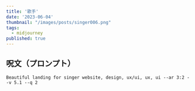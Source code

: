 ```yaml
---
title: '歌手'
date: '2023-06-04'
thumbnail: "/images/posts/singer006.png"
tags:
  - midjourney
published: true
---
```


## 呪文（プロンプト）
```
Beautiful landing for singer website, design, ux/ui, ux, ui --ar 3:2 --v 5.1 --q 2
```